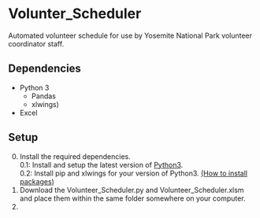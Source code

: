 # Volunter_Scheduler
Automated volunteer schedule for use by Yosemite National Park volunteer coordinator staff.

## Dependencies
* Python 3 
  * Pandas
  * xlwings)
* Excel

## Setup
0. Install the required dependencies.<br />
  0.1: Install and setup the latest version of [Python3](https://www.python.org/downloads/). <br />
  0.2: Install pip and xlwings for your version of Python3. [(How to install packages)](https://packaging.python.org/tutorials/installing-packages/)
1. Download the Volunteer_Scheduler.py and Volunteer_Scheduler.xlsm and place them within the same folder somewhere on your computer.
2. 
  
